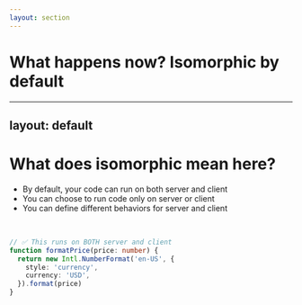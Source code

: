 ```yaml
---
layout: section
---
```


# What happens now? Isomorphic by default

---
layout: default
---

# What does isomorphic mean here?

- By default, your code can run on both server and client
- You can choose to run code only on server or client
- You can define different behaviors for server and client

<br />

```ts
// ✅ This runs on BOTH server and client
function formatPrice(price: number) {
  return new Intl.NumberFormat('en-US', {
    style: 'currency',
    currency: 'USD',
  }).format(price)
}
```
